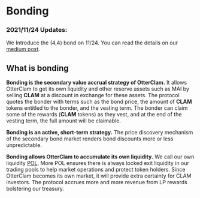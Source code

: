 # Bonding

### 2021/11/24 Updates:

We Introduce the (4,4) bond on 11/24. You can read the details on our [medium post](https://otterclam.medium.com/level-up-otters-4-4-is-here-72e11cf56270).

## What is bonding

**Bonding is the secondary value accrual strategy of OtterClam.** It allows OtterClam to get its own liquidity and other reserve assets such as MAI by selling **CLAM** at a discount in exchange for these assets. The protocol quotes the bonder with terms such as the bond price, the amount of **CLAM** tokens entitled to the bonder, and the vesting term. The bonder can claim some of the rewards (**CLAM** tokens) as they vest, and at the end of the vesting term, the full amount will be claimable.

**Bonding is an active, short-term strategy.** The price discovery mechanism of the secondary bond market renders bond discounts more or less unpredictable.

**Bonding allows OtterClam to accumulate its own liquidity.** We call our own liquidity [POL](../../references/glossary.md#pol). More POL ensures there is always locked exit liquidity in our trading pools to help market operations and protect token holders. Since OtterClam becomes its own market, it will provide extra certainty for CLAM investors. The protocol accrues more and more revenue from LP rewards bolstering our treasury.